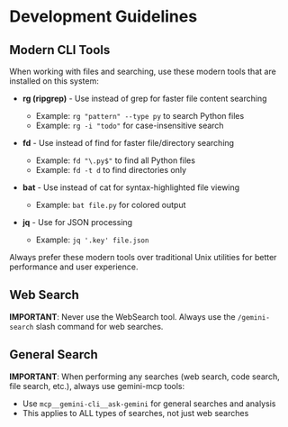 # Development Guidelines

## Modern CLI Tools

When working with files and searching, use these modern tools that are installed on this system:

- **rg (ripgrep)** - Use instead of grep for faster file content searching
  - Example: `rg "pattern" --type py` to search Python files
  - Example: `rg -i "todo"` for case-insensitive search

- **fd** - Use instead of find for faster file/directory searching
  - Example: `fd "\.py$"` to find all Python files
  - Example: `fd -t d` to find directories only

- **bat** - Use instead of cat for syntax-highlighted file viewing
  - Example: `bat file.py` for colored output

- **jq** - Use for JSON processing
  - Example: `jq '.key' file.json`

Always prefer these modern tools over traditional Unix utilities for better performance and user experience.

## Web Search

**IMPORTANT**: Never use the WebSearch tool. Always use the `/gemini-search` slash command for web searches.

## General Search

**IMPORTANT**: When performing any searches (web search, code search, file search, etc.), always use gemini-mcp tools:
- Use `mcp__gemini-cli__ask-gemini` for general searches and analysis
- This applies to ALL types of searches, not just web searches
